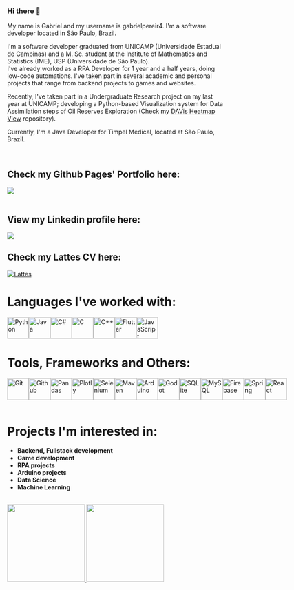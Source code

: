 ### Hi there 👋
My name is Gabriel and my username is gabrielpereir4. I'm a software developer located in São Paulo, Brazil.

I'm a software developer graduated from UNICAMP (Universidade Estadual de Campinas) and a M. Sc. student at the Institute of Mathematics and Statistics (IME), USP (Universidade de São Paulo). <br>
I've already worked as a RPA Developer for 1 year and a half years, doing low-code automations.
I've taken part in several academic and personal projects that range from backend projects to games and websites.

Recently, I've taken part in a Undergraduate Research project on my last year at UNICAMP; developing a Python-based Visualization system for Data Assimilation steps of Oil Reserves Exploration (Check my [DAVis Heatmap View](https://github.com/gabrielpereir4/davis_heatmap_view) repository).

Currently, I'm a Java Developer for Timpel Medical, located at São Paulo, Brazil.

<br>

## Check my Github Pages' Portfolio here:
<div>
  <a href="https://gabrielpereir4.github.io/gabriel-portfolio/" target="_blank">
    <img loading="lazy" src="https://img.shields.io/badge/-Portfolio-7900C2?style=for-the-badge&logo=web&logoColor=white" target="_blank">
  </a>   
</div>

<br>

## View my Linkedin profile here:
<div>
  <a href="https://www.linkedin.com/in/gabriel-josé-pereira-42316b217" target="_blank"><img loading="lazy" src="https://img.shields.io/badge/-LinkedIn-%230077B5?style=for-the-badge&logo=linkedin&logoColor=white" target="_blank"></a>   
</div>

## Check my Lattes CV here:
<div>
  <a href="http://lattes.cnpq.br/9637647215636047" target="_blank">
    <img src="https://img.shields.io/badge/-Lattes-%231A73E8?style=for-the-badge&logoColor=white" alt="Lattes">
  </a>
</div>

<h1>Languages I've worked with:</h1>
<div style="display: flex; flex-direction: row;">
  <img src="https://cdn.jsdelivr.net/gh/devicons/devicon/icons/python/python-original.svg" width='50' height='50' title="Python"/>
  <img src="https://cdn.jsdelivr.net/gh/devicons/devicon/icons/java/java-original.svg" width='50' height='50' title="Java"/>
  <img src="https://cdn.jsdelivr.net/gh/devicons/devicon/icons/csharp/csharp-original.svg" width='50' height='50' title='C#'/>
  <img src="https://cdn.jsdelivr.net/gh/devicons/devicon/icons/c/c-original.svg" width='50' height='50' title='C'/>
  <img src="https://cdn.jsdelivr.net/gh/devicons/devicon/icons/cplusplus/cplusplus-original.svg" width='50' height='50' title='C++'/>
  <img src="https://cdn.jsdelivr.net/gh/devicons/devicon@latest/icons/flutter/flutter-original.svg" width='50' height='50' title='Flutter'/>
  <img src="https://cdn.jsdelivr.net/gh/devicons/devicon@latest/icons/javascript/javascript-original.svg" width='50' height='50' title='JavaScript'/>
</div>

<h1>Tools, Frameworks and Others:</h1>
<div style="display: flex; flex-direction: row;">
  <img src="https://cdn.jsdelivr.net/gh/devicons/devicon@latest/icons/git/git-original.svg" width='50' height='50' title="Git"/>
  <img src="https://cdn.jsdelivr.net/gh/devicons/devicon@latest/icons/github/github-original.svg" width='50' height='50' title="Github"/>
  <img src="https://cdn.jsdelivr.net/gh/devicons/devicon@latest/icons/pandas/pandas-original.svg" width='50' height='50' title="Pandas"/>
  <img src="https://cdn.jsdelivr.net/gh/devicons/devicon@latest/icons/plotly/plotly-original.svg" width='50' height='50' title="Plotly"/>
  <img src="https://cdn.jsdelivr.net/gh/devicons/devicon@latest/icons/selenium/selenium-original.svg" width='50' height='50' title="Selenium"/>
  <img src="https://cdn.jsdelivr.net/gh/devicons/devicon@latest/icons/maven/maven-original.svg" width='50' height='50' title="Maven"/>
  <img src="https://cdn.jsdelivr.net/gh/devicons/devicon@latest/icons/arduino/arduino-original-wordmark.svg" width='50' height='50' title="Arduino"/>
  <img src="https://cdn.jsdelivr.net/gh/devicons/devicon@latest/icons/godot/godot-original.svg" width='50' height='50' title="Godot"/>
  <img src="https://cdn.jsdelivr.net/gh/devicons/devicon@latest/icons/sqlite/sqlite-original.svg" width='50' height='50' title="SQLite"/>
  <img src="https://cdn.jsdelivr.net/gh/devicons/devicon@latest/icons/mysql/mysql-original.svg" width='50' height='50' title="MySQL"/>
  <img src="https://cdn.jsdelivr.net/gh/devicons/devicon@latest/icons/firebase/firebase-original.svg" width='50' height='50' title="Firebase"/>
  <img src="https://cdn.jsdelivr.net/gh/devicons/devicon@latest/icons/spring/spring-original.svg" width='50' height='50' title="Spring"/>
  <img src="https://cdn.jsdelivr.net/gh/devicons/devicon@latest/icons/react/react-original.svg" width='50' height='50' title="React"/>
          


</div>

<br>

# Projects I'm interested in:
- **Backend, Fullstack development**
- **Game development**
- **RPA projects**
- **Arduino projects**
- **Data Science**
- **Machine Learning**

<br>

<div>
<a href="https://github.com/gabrielpereir4">
<img loading="lazy" height="180em" src="https://github-readme-stats.vercel.app/api/top-langs/?username=gabrielpereir4&layout=compact&langs_count=7&theme=dracula"/>
<img loading="lazy" height="180em" src="https://github-readme-stats.vercel.app/api?username=gabrielpereir4&show_icons=true&theme=dracula&include_all_commits=true&count_private=true"/>
</div>
          
<!--
**gabrielpereir4/gabrielpereir4** is a ✨ _special_ ✨ repository because its `README.md` (this file) appears on your GitHub profile.

Here are some ideas to get you started:

- 🔭 I’m currently working on ...
- 🌱 I’m currently learning ...
- 👯 I’m looking to collaborate on ...
- 🤔 I’m looking for help with ...
- 💬 Ask me about ...
- 📫 How to reach me: ...
- 😄 Pronouns: ...
- ⚡ Fun fact: ...
-->
